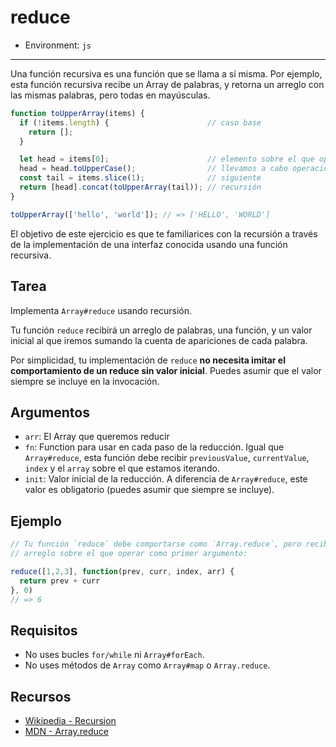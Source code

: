 # reduce

* Environment: `js`

***

Una función recursiva es una función que se llama a sí misma. Por ejemplo, esta
función recursiva recibe un Array de palabras, y retorna un arreglo con las
mismas palabras, pero todas en mayúsculas.

```js
function toUpperArray(items) {
  if (!items.length) {                      // caso base
    return [];
  }

  let head = items[0];                      // elemento sobre el que operar
  head = head.toUpperCase();                // llevamos a cabo operación
  const tail = items.slice(1);              // siguiente
  return [head].concat(toUpperArray(tail)); // recursión
}

toUpperArray(['hello', 'world']); // => ['HELLO', 'WORLD']
```

El objetivo de este ejercicio es que te familiarices con la recursión a través
de la implementación de una interfaz conocida usando una función recursiva.

## Tarea

Implementa `Array#reduce` usando recursión.

Tu función `reduce` recibirá un arreglo de palabras, una función, y un valor
inicial al que iremos sumando la cuenta de apariciones de cada palabra.

Por simplicidad, tu implementación de `reduce` **no necesita imitar el
comportamiento de un reduce sin valor inicial**. Puedes asumir que el valor
siempre se incluye en la invocación.

## Argumentos

* `arr`: El Array que queremos reducir
* `fn`: Function para usar en cada paso de la reducción. Igual que
  `Array#reduce`, esta función debe recibir `previousValue`, `currentValue`,
  `index` y el `array` sobre el que estamos iterando.
* `init`: Valor inicial de la reducción. A diferencia de `Array#reduce`, este
  valor es obligatorio (puedes asumir que siempre se incluye).

## Ejemplo

```js
// Tu función `reduce` debe comportarse como `Array.reduce`, pero recibirá el
// arreglo sobre el que operar como primer argumento:

reduce([1,2,3], function(prev, curr, index, arr) {
  return prev + curr
}, 0)
// => 6
```

## Requisitos

* No uses bucles `for/while` ni `Array#forEach`.
* No uses métodos de `Array` como `Array#map` o `Array.reduce`.

## Recursos

* [Wikipedia - Recursion](https://en.wikipedia.org/wiki/Recursion)
* [MDN - Array.reduce](https://developer.mozilla.org/en-US/docs/Web/JavaScript/Reference/Global_Objects/Array/reduce)
